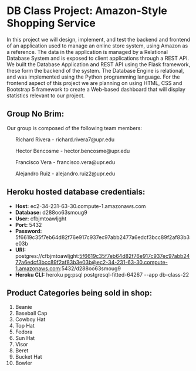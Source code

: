 # DB Class Project: Amazon-Style Shopping Service

In this project we will design, implement, and test the backend and frontend of an application used to manage an online store system, using Amazon as a reference. The data in the application is managed by a Relational Database System and is exposed to client applications through a REST API. We built the Database Application and REST API using the Flask framework, these form the backend of the system. The Database Engine is relational, and was implemented using the Python programming language. For the frontend aspect of this project we are planning on using HTML, CSS and Bootstrap 5 framework to create a Web-based dashboard that will display statistics relevant to our project.

## Group No Brim: 
Our group is composed of the following team members:
<ul>Richard Rivera - richard.rivera7@upr.edu</ul>
<ul>Hector Bencosme - hector.bencosme@upr.edu</ul>
<ul>Francisco Vera - francisco.vera@upr.edu</ul>
<ul>Alejandro Ruiz - alejandro.ruiz2@upr.edu</ul>

## Heroku hosted database credentials:
- **Host:** ec2-34-231-63-30.compute-1.amazonaws.com
- **Database:** d288oo63smoug9
- **User:** cfbjmtoawljght
- **Port:** 5432
- **Password:** 5f6619c35f7eb64d82f76e917c937ec97abb2477a6edcf3bcc89f2af83b3e03b
- **URI:** postgres://cfbjmtoawljght:5f6619c35f7eb64d82f76e917c937ec97abb2477a6edcf3bcc89f2af83b3e03b@ec2-34-231-63-30.compute-1.amazonaws.com:5432/d288oo63smoug9
- **Heroku CLI:** heroku pg:psql postgresql-fitted-64267 --app db-class-22

## Product Categories being sold in shop: 
<ol>
  <li>Beanie</li>
  <li>Baseball Cap</li>
  <li>Cowboy Hat</li>
  <li>Top Hat</li>
  <li>Fedora</li>
  <li>Sun Hat</li>
  <li>Visor</li>
  <li>Beret</li>
  <li>Bucket Hat</li>
  <li>Bowler</li>
</ol>
